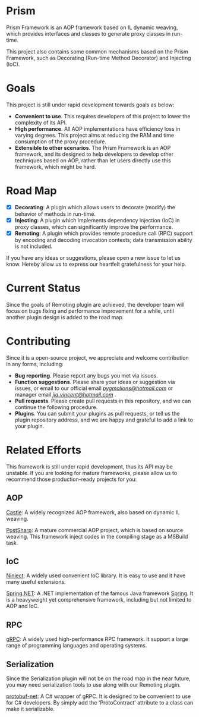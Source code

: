 # Prism

Prism Framework is an AOP framework based on IL dynamic weaving,
which provides interfaces and classes to generate proxy classes in run-time.

This project also contains some common mechanisms based on the Prism Framework,
such as Decorating (Run-time Method Decorator) and Injecting (IoC).

# Goals

This project is still under rapid development towards goals as below:
- **Convenient to use**. This requires developers of this project to lower the complexity of its API. 
- **High performance**. All AOP implementations have efficiency loss in varying degrees. 
This project aims at reducing the RAM and time consumption of the proxy procedure. 
- **Extensible to other scenarios**. The Prism Framework is an AOP framework, 
and its designed to help developers to develop other techniques based on AOP,
rather than let users directly use this framework, which might be hard.

# Road Map

- [X] **Decorating**: A plugin which allows users to decorate (modify) the behavior of methods in run-time.
- [X] **Injecting**: A plugin which implements dependency injection (IoC) in proxy classes, 
which can significantly improve the performance.
- [X] **Remoting**: A plugin which provides remote procedure call (RPC) support by encoding and decoding invocation contexts;
data transmission ability is not included.

If you have any ideas or suggestions, please open a new issue to let us know.
Hereby allow us to express our heartfelt gratefulness for your help.

# Current Status

Since the goals of Remoting plugin are achieved, 
the developer team will focus on bugs fixing and performance improvement for a while,
until another plugin design is added to the road map.

# Contributing

Since it is a open-source project, we appreciate and welcome contribution in any forms,
including:
- **Bug reporting**. Please report any bugs you met via issues.
- **Function suggestions**. Please share your ideas or suggestion via issues, 
or email to our official email *pygmalions@hotmail.com* or manager email *jia.vincent@hotmail.com* .
- **Pull requests**. Please create pull requests in this repository, and we can continue the following procedure.
- **Plugins**. You can submit your plugins as pull requests, or tell us the plugin repository address, 
and we are happy and grateful to add a link to your plugin.

# Related Efforts

This framework is still under rapid development, thus its API may be unstable.
If you are looking for mature frameworks, please allow us to recommend those production-ready projects for you:

## AOP

[Castle](https://github.com/castleproject/): A widely recognized AOP framework, also based on dynamic IL weaving.

[PostSharp](https://www.postsharp.net/): A mature commercial AOP project, which is based on source weaving. 
This framework inject codes in the compiling stage as a MSBuild task.

## IoC

[Ninject](http://www.ninject.org/): A widely used convenient IoC library. 
It is easy to use and it have many useful extensions.

[Spring.NET](https://springframework.net/): A .NET implementation of the famous Java framework [Spring](https://spring.io/).
It is a heavyweight yet comprehensive framework, including but not limited to AOP and IoC.

## RPC

[gRPC](https://github.com/grpc/grpc): A widely used high-performance RPC framework. 
It support a large range of programming languages and operating systems.

## Serialization

Since the Serialization plugin will not be on the road map in the near future,
you may need serialization tools to use along with our Remoting plugin.

[protobuf-net](https://github.com/protobuf-net/protobuf-net): A C# wrapper of gRPC. 
It is designed to be convenient to use for C# developers. By simply add the 'ProtoContract' attribute to a class can make it serializable.
